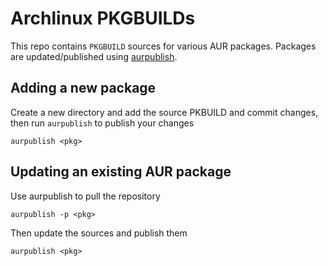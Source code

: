 # Archlinux PKGBUILDs

This repo contains `PKGBUILD` sources for various AUR packages. Packages are updated/published using [aurpublish](https://github.com/eli-schwartz/aurpublish).

## Adding a new package

Create a new directory and add the source PKBUILD and commit changes, then run `aurpublish` to publish your changes

```
aurpublish <pkg>
```

## Updating an existing AUR package

Use aurpublish to pull the repository

```
aurpublish -p <pkg>
```

Then update the sources and publish them

```
aurpublish <pkg>
```
